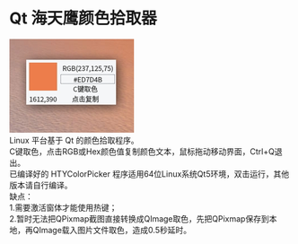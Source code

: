 # Qt 海天鹰颜色拾取器
![alt](preview.jpg)  
Linux 平台基于 Qt 的颜色拾取程序。  
C键取色，点击RGB或Hex颜色值复制颜色文本，鼠标拖动移动界面，Ctrl+Q退出。  
已编译好的 HTYColorPicker 程序适用64位Linux系统Qt5环境，双击运行，其他版本请自行编译。  
缺点：  
1.需要激活窗体才能使用热键；  
2.暂时无法把QPixmap截图直接转换成QImage取色，先把QPixmap保存到本地，再QImage载入图片文件取色，造成0.5秒延时。

